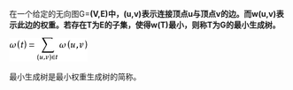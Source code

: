 在一个给定的无向图G=**\(V,E\)中，\(u,v\)表示连接顶点u与顶点v的边。而w\(u,v\)表示此边的权重。若存在T为E的子集，使得w\(T\)最小，则称T为G的最小生成树。**

![](/assets/96dda144ad345982caec25cf0df431adcbef840d.jpg)

最小生成树是最小权重生成树的简称。

